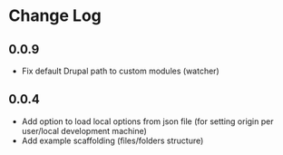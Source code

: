 # Change Log

## 0.0.9

- Fix default Drupal path to custom modules (watcher)

## 0.0.4

- Add option to load local options from json file (for setting origin per user/local development machine)
- Add example scaffolding (files/folders structure)